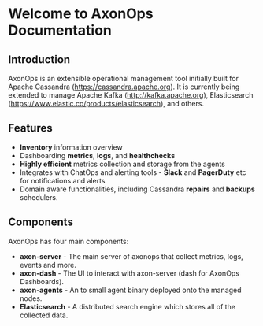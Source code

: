 # Welcome to AxonOps Documentation

## Introduction

AxonOps is an extensible operational management tool initially built for Apache Cassandra (https://cassandra.apache.org). It is currently being extended to manage Apache Kafka (http://kafka.apache.org), Elasticsearch (https://www.elastic.co/products/elasticsearch), and others.

## Features

* **Inventory** information overview
* Dashboarding **metrics**, **logs**, and **healthchecks**
* **Highly efficient** metrics collection and storage from the agents
* Integrates with ChatOps and alerting tools - **Slack** and **PagerDuty** etc for notifications and alerts
* Domain aware functionalities, including Cassandra **repairs** and **backups** schedulers.

## Components 

AxonOps has four main components:

* **axon-server** - The main server of axonops that collect metrics, logs, events and more.
* **axon-dash** - The UI to interact with axon-server (dash for AxonOps Dashboards).
* **axon-agents** - An to small agent binary deployed onto the managed nodes.
* **Elasticsearch** - A distributed search engine which stores all of the collected data.

